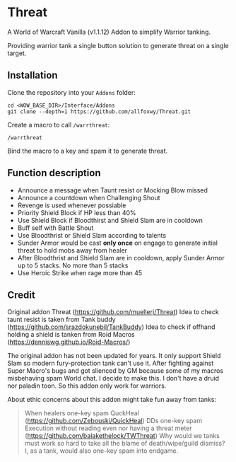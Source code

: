 # Threat

A World of Warcraft Vanilla (v1.1.12) Addon to simplify Warrior tanking.

Providing warrior tank a single button solution to generate threat on a single target.


## Installation

Clone the repository into your `Addons` folder:

    cd <WOW_BASE_DIR>/Interface/Addons
    git clone --depth=1 https://github.com/allfoxwy/Threat.git

Create a macro to call `/warrthreat`:

    /warrthreat

Bind the macro to a key and spam it to generate threat.


## Function description
- Announce a message when Taunt resist or Mocking Blow missed
- Announce a countdown when Challenging Shout
- Revenge is used whenever possiable
- Priority Shield Block if HP less than 40%
- Use Shield Block if Bloodthirst and Shield Slam are in cooldown
- Buff self with Battle Shout
- Use Bloodthrist or Shield Slam according to talents
- Sunder Armor would be cast **only once** on engage to generate initial threat to hold mobs away from healer
- After Bloodthrist and Shield Slam are in cooldown, apply Sunder Armor up to 5 stacks. No more than 5 stacks
- Use Heroic Strike when rage more than 45


## Credit

Original addon Threat (https://github.com/muellerj/Threat)
Idea to check taunt resist is taken from Tank buddy (https://github.com/srazdokunebil/TankBuddy)
Idea to check if offhand holding a shield is tanken from Roid Macros (https://denniswg.github.io/Roid-Macros/)

The original addon has not been updated for years. It only support Shield Slam so modern fury-protection tank can't use it.
After fighting against Super Macro's bugs and got slienced by GM because some of my macros misbehaving spam World chat. I decide to make this.
I don't have a druid nor paladin toon. So this addon only work for warriors.

About ethic concerns about this addon might take fun away from tanks:
> When healers one-key spam QuckHeal (https://github.com/Zebouski/QuickHeal)
> DDs one-key spam Execution without reading even nor having a threat meter (https://github.com/balakethelock/TWThreat)
> Why would we tanks must work so hard to take all the blame of death/wipe/guild dismiss?
> I, as a tank, would also one-key spam into endgame.

